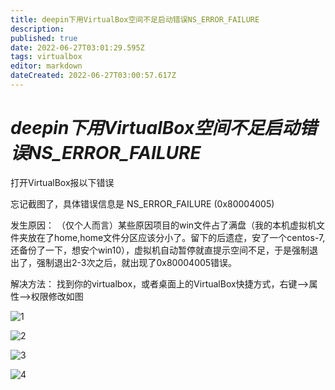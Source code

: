 ```yaml
---
title: deepin下用VirtualBox空间不足启动错误NS_ERROR_FAILURE
description: 
published: true
date: 2022-06-27T03:01:29.595Z
tags: virtualbox
editor: markdown
dateCreated: 2022-06-27T03:00:57.617Z
---
```


# ***deepin下用VirtualBox空间不足启动错误NS_ERROR_FAILURE***

打开VirtualBox报以下错误

忘记截图了，具体错误信息是 NS_ERROR_FAILURE (0x80004005)

发生原因：
（仅个人而言）某些原因项目的win文件占了满盘（我的本机虚拟机文件夹放在了home,home文件分区应该分小了。留下的后遗症，安了一个centos-7,还备份了一下，想安个win10），虚拟机自动暂停就直提示空间不足，于是强制退出了，强制退出2-3次之后，就出现了0x80004005错误。

解决方法：
找到你的virtualbox，或者桌面上的VirtualBox快捷方式，右键–>属性–>权限修改如图

![1](https://storage.deepin.org/thread/202203221149488047_%E6%88%AA%E5%9B%BE_%E9%80%89%E6%8B%A9%E5%8C%BA%E5%9F%9F_20220322071309.png)

![2](https://storage.deepin.org/thread/202203221207132888_%E5%BD%95%E5%B1%8F_%E9%80%89%E6%8B%A9%E5%8C%BA%E5%9F%9F_20220322120616.gif)

![3](https://storage.deepin.org/thread/202203221208373015_%E6%88%AA%E5%9B%BE_%E9%80%89%E6%8B%A9%E5%8C%BA%E5%9F%9F_20220322071020.png)

![4](https://storage.deepin.org/thread/202203221208373015_%E6%88%AA%E5%9B%BE_%E9%80%89%E6%8B%A9%E5%8C%BA%E5%9F%9F_20220322071020.png)